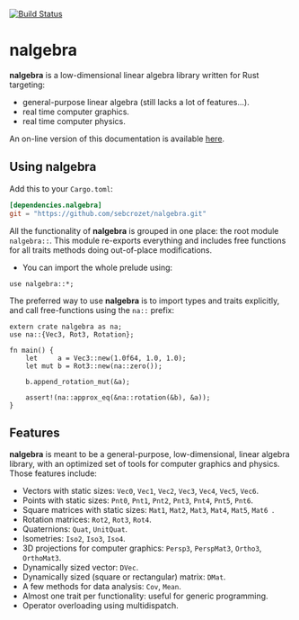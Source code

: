 [![Build Status](https://travis-ci.org/sebcrozet/nalgebra.svg?branch=master)](https://travis-ci.org/sebcrozet/nalgebra)

nalgebra
========

**nalgebra** is a low-dimensional linear algebra library written for Rust targeting:

* general-purpose linear algebra (still lacks a lot of features…).
* real time computer graphics.
* real time computer physics.

An on-line version of this documentation is available [here](http://nalgebra.org).

## Using **nalgebra**

Add this to your `Cargo.toml`:

```toml
[dependencies.nalgebra]
git = "https://github.com/sebcrozet/nalgebra.git"
```

All the functionality of **nalgebra** is grouped in one place: the root module `nalgebra::`.
This module re-exports everything and includes free functions for all traits methods doing
out-of-place modifications.

* You can import the whole prelude using:

```.ignore
use nalgebra::*;
```

The preferred way to use **nalgebra** is to import types and traits explicitly, and call
free-functions using the `na::` prefix:

```.rust
extern crate nalgebra as na;
use na::{Vec3, Rot3, Rotation};

fn main() {
    let     a = Vec3::new(1.0f64, 1.0, 1.0);
    let mut b = Rot3::new(na::zero());

    b.append_rotation_mut(&a);

    assert!(na::approx_eq(&na::rotation(&b), &a));
}
```


## Features
**nalgebra** is meant to be a general-purpose, low-dimensional, linear algebra library, with
an optimized set of tools for computer graphics and physics. Those features include:

* Vectors with static sizes: `Vec0`, `Vec1`, `Vec2`, `Vec3`, `Vec4`, `Vec5`, `Vec6`.
* Points with static sizes: `Pnt0`, `Pnt1`, `Pnt2`, `Pnt3`, `Pnt4`, `Pnt5`, `Pnt6`.
* Square matrices with static sizes: `Mat1`, `Mat2`, `Mat3`, `Mat4`, `Mat5`, `Mat6 `.
* Rotation matrices: `Rot2`, `Rot3`, `Rot4`.
* Quaternions: `Quat`, `UnitQuat`.
* Isometries: `Iso2`, `Iso3`, `Iso4`.
* 3D projections for computer graphics: `Persp3`, `PerspMat3`, `Ortho3`, `OrthoMat3`.
* Dynamically sized vector: `DVec`.
* Dynamically sized (square or rectangular) matrix: `DMat`.
* A few methods for data analysis: `Cov`, `Mean`.
* Almost one trait per functionality: useful for generic programming.
* Operator overloading using multidispatch.
